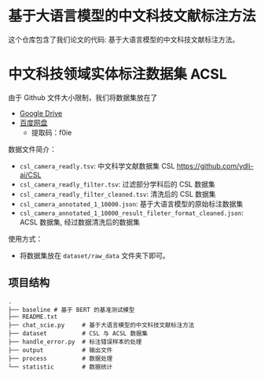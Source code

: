 # 基于大语言模型的中文科技文献标注方法

这个仓库包含了我们论文的代码: 基于大语言模型的中文科技文献标注方法。

# 中文科技领域实体标注数据集 ACSL

由于 Github 文件大小限制，我们将数据集放在了 
- [Google Drive](https://drive.google.com/drive/folders/1e9aveXUsz6qe0C6MqdXR7-TyvxSzJvy_?usp=sharing)
- [百度网盘](https://pan.baidu.com/s/123rp_t6fCucMuz5iRXNMfQ?pwd=f0ie)
    -   提取码：f0ie

数据文件简介：
- `csl_camera_readly.tsv`: 中文科学文献数据集 CSL https://github.com/ydli-ai/CSL
- `csl_camera_readly_filter.tsv`: 过滤部分学科后的 CSL 数据集
- `csl_camera_readly_filter_cleaned.tsv`: 清洗后的 CSL 数据集
- `csl_camera_annotated_1_10000.json`: 基于大语言模型的原始标注数据集
- `csl_camera_annotated_1_10000_result_fileter_format_cleaned.json`: ACSL 数据集, 经过数据清洗后的数据集


使用方式：

- 将数据集放在 `dataset/raw_data` 文件夹下即可。

## 项目结构

```text
.
├── baseline # 基于 BERT 的基准测试模型
├── README.txt     
├── chat_scie.py     # 基于大语言模型的中文科技文献标注方法
├── dataset          # CSL 与 ACSL 数据集
├── handle_error.py  # 标注错误样本的处理
├── output           # 输出文件
├── process          # 数据处理
└── statistic        # 数据统计
```
